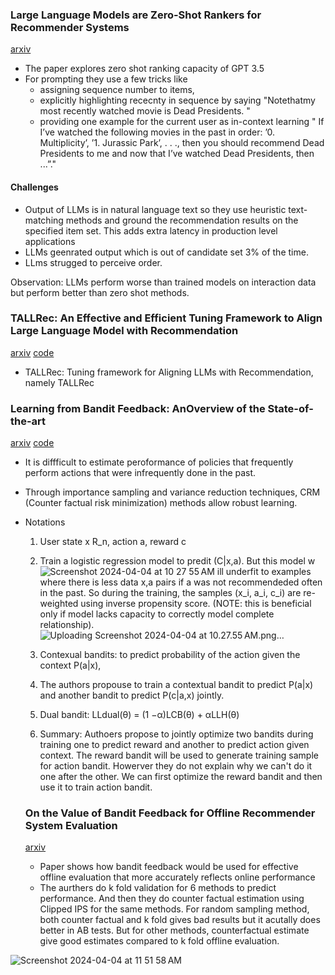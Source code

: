 ### Large Language Models are Zero-Shot Rankers for Recommender Systems
[arxiv](https://arxiv.org/pdf/2305.08845.pdf#:~:text=LLMs%20outperform%20existing%20zero%2Dshot,models%20with%20different%20practical%20strategies.)
- The paper explores zero shot ranking capacity of GPT 3.5
- For prompting they use a few tricks like
  - assigning sequence number to items,
  - explicitly highlighting rececnty in sequence by saying "Notethatmy most recently watched movie is Dead Presidents. "
  - providing one example for the current user as in-context learning " If I’ve watched the following movies in the past in order: ’0. Multiplicity’, ’1. Jurassic Park’, . . .,
then you should recommend Dead Presidents to me and now that I’ve watched Dead Presidents, then ...”."

#### Challenges
  - Output of LLMs is in natural language text so they use heuristic text-matching methods and ground the recommendation results on the specified item set. This adds extra latency in production level applications
  - LLMs geenrated output which is out of candidate set 3% of the time.
  - LLms strugged to perceive order.

Observation:
  LLMs perform worse than trained models on interaction data but perform better than zero shot methods.

### TALLRec: An Effective and Efficient Tuning Framework to Align Large Language Model with Recommendation
[arxiv](https://arxiv.org/pdf/2305.00447.pdf)
[code]( https://anonymous.4open.science/r/LLM4Rec-Recsys)
- TALLRec: Tuning framework for Aligning LLMs with Recommendation, namely TALLRec


###  Learning from Bandit Feedback: AnOverview of the State-of-the-art
[arxiv](https://arxiv.org/abs/1909.08471)
[code](https://github.com/leoguelman/BLBF)
- It is diffficult to estimate peroformance of policies that frequently perform actions that were infrequently done in the past.
- Through importance sampling and variance reduction techniques, CRM (Counter factual risk minimization) methods allow robust learning.
- Notations
  1. User state x R_n, action a, reward c
  2. Train a logistic regression model to predit (C|x,a). But this model w![Screenshot 2024-04-04 at 10 27 55 AM](https://github.com/mansimane/reading_journal/assets/23171195/61f49f5a-23bd-4dd6-bff1-bceb5436d2a3)
ill underfit to examples where there is less data x,a pairs if a was not recommendeded often in the past. So during the training, the samples (x_i, a_i, c_i) are re-weighted using inverse propensity score. (NOTE: this is beneficial only if model lacks capacity to correctly model complete relationship).
![Uploading Screenshot 2024-04-04 at 10.27.55 AM.png…]()

  4. Contexual bandits: to predict probability of the action given the context P(a|x), 
  5. The authors propouse to train a contextual bandit to predict P(a|x) and another bandit to predict  P(c|a,x) jointly. 
  6. Dual bandit: LLdual(θ) = (1 −α)LCB(θ) + αLLH(θ)
  7. Summary: Authoers propose to jointly optimize two bandits during training one to predict reward and another to predict action given context. The reward bandit will be used to generate training sample for action bandit. Howerver they do not explain why we can't do it one after the other. We can first optimize the reward bandit and then use it to train action bandit. 


  ### On the Value of Bandit Feedback for Offline Recommender System Evaluation
  [arxiv](https://arxiv.org/abs/1907.12384)
  - Paper shows how bandit feedback would be used for effective offline evaluation that more accurately reflects online performance
  - The aurthers do k fold validation for 6 methods to predict performance. And then they do counter factual estimation using Clipped IPS for the same methods. For random sampling method, both counter factual and k fold gives bad results but it acutally does better in AB tests. But for other methods, counterfactual estimate give good estimates compared to k fold offline evaluation. 
  
![Screenshot 2024-04-04 at 11 51 58 AM](https://github.com/mansimane/reading_journal/assets/23171195/6dd171a4-8376-4f3d-aae1-341737acb4c3)
